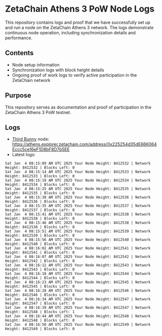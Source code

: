 # ZetaChain Athens 3 PoW Node Logs
This repository contains logs and proof that we have successfully set up and run a node on the ZetaChain Athens 3 network. The logs demonstrate continuous node operation, including synchronization details and performance.

## Contents
- Node setup information
- Synchronization logs with block height details
- Ongoing proof of work logs to verify active participation in the ZetaChain network

## Purpose
This repository serves as documentation and proof of participation in the ZetaChain Athens 3 PoW testnet.

## Logs

- [Third Bunny](https://thirdbunny.xyz/) node: https://athens.explorer.zetachain.com/address/0x225254d35dE666064Eccc5ce16eF1D8bF8D7b5EE
- Latest logs:
```
Sat Jan  4 08:15:09 AM UTC 2025 Your Node Height: 8412532 | Network Height: 8412532 | Blocks Left: 0
Sat Jan  4 08:15:14 AM UTC 2025 Your Node Height: 8412533 | Network Height: 8412533 | Blocks Left: 0
Sat Jan  4 08:15:19 AM UTC 2025 Your Node Height: 8412534 | Network Height: 8412534 | Blocks Left: 0
Sat Jan  4 08:15:25 AM UTC 2025 Your Node Height: 8412535 | Network Height: 8412535 | Blocks Left: 0
Sat Jan  4 08:15:30 AM UTC 2025 Your Node Height: 8412536 | Network Height: 8412536 | Blocks Left: 0
Sat Jan  4 08:15:35 AM UTC 2025 Your Node Height: 8412537 | Network Height: 8412537 | Blocks Left: 0
Sat Jan  4 08:15:41 AM UTC 2025 Your Node Height: 8412538 | Network Height: 8412538 | Blocks Left: 0
Sat Jan  4 08:15:46 AM UTC 2025 Your Node Height: 8412538 | Network Height: 8412538 | Blocks Left: 0
Sat Jan  4 08:15:51 AM UTC 2025 Your Node Height: 8412539 | Network Height: 8412539 | Blocks Left: 0
Sat Jan  4 08:15:56 AM UTC 2025 Your Node Height: 8412540 | Network Height: 8412540 | Blocks Left: 0
Sat Jan  4 08:16:02 AM UTC 2025 Your Node Height: 8412541 | Network Height: 8412541 | Blocks Left: 0
Sat Jan  4 08:16:07 AM UTC 2025 Your Node Height: 8412542 | Network Height: 8412542 | Blocks Left: 0
Sat Jan  4 08:16:12 AM UTC 2025 Your Node Height: 8412543 | Network Height: 8412543 | Blocks Left: 0
Sat Jan  4 08:16:18 AM UTC 2025 Your Node Height: 8412544 | Network Height: 8412544 | Blocks Left: 0
Sat Jan  4 08:16:23 AM UTC 2025 Your Node Height: 8412545 | Network Height: 8412545 | Blocks Left: 0
Sat Jan  4 08:16:28 AM UTC 2025 Your Node Height: 8412546 | Network Height: 8412546 | Blocks Left: 0
Sat Jan  4 08:16:34 AM UTC 2025 Your Node Height: 8412547 | Network Height: 8412547 | Blocks Left: 0
Sat Jan  4 08:16:39 AM UTC 2025 Your Node Height: 8412547 | Network Height: 8412548 | Blocks Left: 1
Sat Jan  4 08:16:44 AM UTC 2025 Your Node Height: 8412548 | Network Height: 8412548 | Blocks Left: 0
Sat Jan  4 08:16:50 AM UTC 2025 Your Node Height: 8412549 | Network Height: 8412549 | Blocks Left: 0
```
